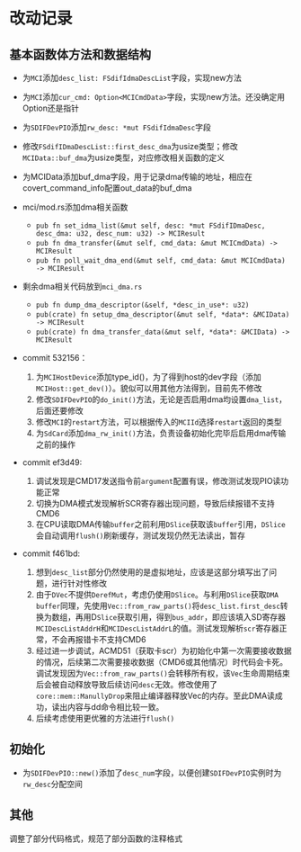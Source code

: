 # 改动记录

## 基本函数体方法和数据结构

* 为`MCI`添加`desc_list: FSdifIdmaDescList`字段，实现new方法

* 为`MCI`添加`cur_cmd: Option<MCICmdData>`字段，实现new方法。还没确定用Option还是指针

* 为`SDIFDevPIO`添加`rw_desc: *mut FSdifIdmaDesc`字段

* 修改`FSdifIDmaDescList::first_desc_dma`为usize类型；修改`MCIData::buf_dma`为usize类型，对应修改相关函数的定义

* 为MCIData添加buf_dma字段，用于记录dma传输的地址，相应在covert_command_info配置out_data的buf_dma

* mci/mod.rs添加dma相关函数

  * `pub fn set_idma_list(&mut self, desc: *mut FSdifIDmaDesc, desc_dma: u32, desc_num: u32) -> MCIResult`
  * `pub fn dma_transfer(&mut self, cmd_data: &mut MCICmdData) -> MCIResult`
  * `pub fn poll_wait_dma_end(&mut self, cmd_data: &mut MCICmdData) -> MCIResult`

* 剩余dma相关代码放到`mci_dma.rs`

  * `pub fn dump_dma_descriptor(&self, *desc_in_use*: u32)`
  * `pub(crate) fn setup_dma_descriptor(&mut self, *data*: &MCIData) -> MCIResult`
  * `pub(crate) fn dma_transfer_data(&mut self, *data*: &MCIData) -> MCIResult`

  

* commit 532156：

  1. 为`MCIHostDevice`添加type_id()，为了得到host的dev字段（添加`MCIHost::get_dev()`）。貌似可以用其他方法得到，目前先不修改
  2. 修改`SDIFDevPIO`的`do_init()`方法，无论是否启用dma均设置`dma_list`，后面还要修改
  3. 修改`MCI`的`restart`方法，可以根据传入的`MCIId`选择`restart`返回的类型
  4. 为`SdCard`添加`dma_rw_init()`方法，负责设备初始化完毕后启用dma传输之前的操作

* commit ef3d49:
  
  1. 调试发现是CMD17发送指令前`argument`配置有误，修改测试发现PIO读功能正常
  2. 切换为DMA模式发现解析SCR寄存器出现问题，导致后续报错不支持CMD6
  3. 在CPU读取DMA传输`buffer`之前利用`DSlice`获取该`buffer`引用，`DSlice`会自动调用`flush()`刷新缓存，测试发现仍然无法读出，暂存

* commit f461bd:

  1. 想到`desc_list`部分仍然使用的是虚拟地址，应该是这部分填写出了问题，进行针对性修改
  2. 由于`DVec`不提供`DerefMut`，考虑仍使用`DSlice`。与利用`DSlice`获取`DMA buffer`同理，先使用`Vec::from_raw_parts()`将`desc_list.first_desc`转换为数组，再用D`Slice`获取引用，得到`bus_addr`，即应该填入SD寄存器`MCIDescListAddrH`和`MCIDescListAddrL`的值。测试发现解析`scr`寄存器正常，不会再报错卡不支持CMD6
  3. 经过进一步调试，ACMD51（获取卡scr）为初始化中第一次需要接收数据的情况，后续第二次需要接收数据（CMD6或其他情况）时代码会卡死。调试发现因为`Vec::from_raw_parts()`会转移所有权，该`Vec`生命周期结束后会被自动释放导致后续访问`desc`无效。修改使用了`core::mem::ManullyDrop`来阻止编译器释放Vec的内存。至此DMA读成功，读出内容与dd命令相比较一致。
  4. 后续考虑使用更优雅的方法进行`flush()`

## 初始化

* 为`SDIFDevPIO::new()`添加了`desc_num`字段，以便创建`SDIFDevPIO`实例时为`rw_desc`分配空间

## 其他

调整了部分代码格式，规范了部分函数的注释格式